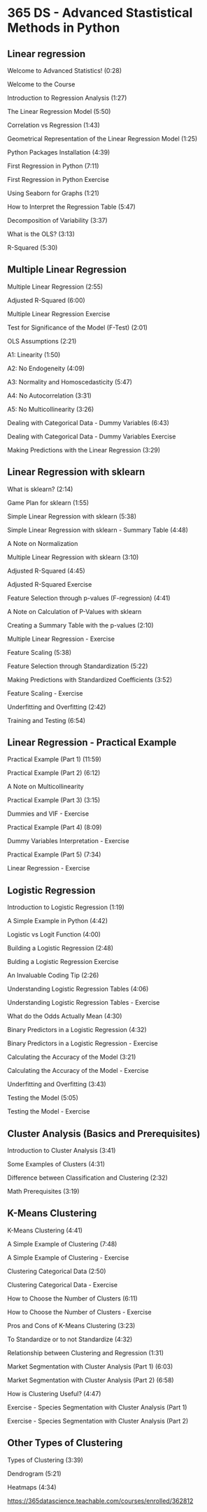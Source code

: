 # 365 DS - Advanced Stastistical Methods in Python

## Linear regression

Welcome to Advanced Statistics! (0:28)

Welcome to the Course

Introduction to Regression Analysis (1:27)

The Linear Regression Model (5:50)

Correlation vs Regression (1:43)

Geometrical Representation of the Linear Regression Model (1:25)

Python Packages Installation (4:39)

First Regression in Python (7:11)

First Regression in Python Exercise

Using Seaborn for Graphs (1:21)

How to Interpret the Regression Table (5:47)

Decomposition of Variability (3:37)

What is the OLS? (3:13)

R-Squared (5:30)

## Multiple Linear Regression

Multiple Linear Regression (2:55)

Adjusted R-Squared (6:00)

Multiple Linear Regression Exercise

Test for Significance of the Model (F-Test) (2:01)

OLS Assumptions (2:21)

A1: Linearity (1:50)

A2: No Endogeneity (4:09)

A3: Normality and Homoscedasticity (5:47)

A4: No Autocorrelation (3:31)

A5: No Multicollinearity (3:26)

Dealing with Categorical Data - Dummy Variables (6:43)

Dealing with Categorical Data - Dummy Variables Exercise

Making Predictions with the Linear Regression (3:29)

## Linear Regression with sklearn

What is sklearn? (2:14)

Game Plan for sklearn (1:55)

Simple Linear Regression with sklearn (5:38)

Simple Linear Regression with sklearn - Summary Table (4:48)

A Note on Normalization

Multiple Linear Regression with sklearn (3:10)

Adjusted R-Squared (4:45)

Adjusted R-Squared Exercise

Feature Selection through p-values (F-regression) (4:41)

A Note on Calculation of P-Values with sklearn

Creating a Summary Table with the p-values (2:10)

Multiple Linear Regression - Exercise

Feature Scaling (5:38)

Feature Selection through Standardization (5:22)

Making Predictions with Standardized Coefficients (3:52)

Feature Scaling - Exercise

Underfitting and Overfitting (2:42)

Training and Testing (6:54)

## Linear Regression - Practical Example

Practical Example (Part 1) (11:59)

Practical Example (Part 2) (6:12)

A Note on Multicollinearity

Practical Example (Part 3) (3:15)

Dummies and VIF - Exercise

Practical Example (Part 4) (8:09)

Dummy Variables Interpretation - Exercise

Practical Example (Part 5) (7:34)

Linear Regression - Exercise

## Logistic Regression

Introduction to Logistic Regression (1:19)

A Simple Example in Python (4:42)

Logistic vs Logit Function (4:00)

Building a Logistic Regression (2:48)

Bulding a Logistic Regression Exercise

An Invaluable Coding Tip (2:26)

Understanding Logistic Regression Tables (4:06)

Understanding Logistic Regression Tables - Exercise

What do the Odds Actually Mean (4:30)

Binary Predictors in a Logistic Regression (4:32)

Binary Predictors in a Logistic Regression - Exercise

Calculating the Accuracy of the Model (3:21)

Calculating the Accuracy of the Model - Exercise

Underfitting and Overfitting (3:43)

Testing the Model (5:05)

Testing the Model - Exercise

## Cluster Analysis (Basics and Prerequisites)

Introduction to Cluster Analysis (3:41)

Some Examples of Clusters (4:31)

Difference between Classification and Clustering (2:32)

Math Prerequisites (3:19)

## K-Means Clustering

K-Means Clustering (4:41)

A Simple Example of Clustering (7:48)

A Simple Example of Clustering - Exercise

Clustering Categorical Data (2:50)

Clustering Categorical Data - Exercise

How to Choose the Number of Clusters (6:11)

How to Choose the Number of Clusters - Exercise

Pros and Cons of K-Means Clustering (3:23)

To Standardize or to not Standardize (4:32)

Relationship between Clustering and Regression (1:31)

Market Segmentation with Cluster Analysis (Part 1) (6:03)

Market Segmentation with Cluster Analysis (Part 2) (6:58)

How is Clustering Useful? (4:47)

Exercise - Species Segmentation with Cluster Analysis (Part 1)

Exercise - Species Segmentation with Cluster Analysis (Part 2)

## Other Types of Clustering

Types of Clustering (3:39)

Dendrogram (5:21)

Heatmaps (4:34)

<https://365datascience.teachable.com/courses/enrolled/362812>
